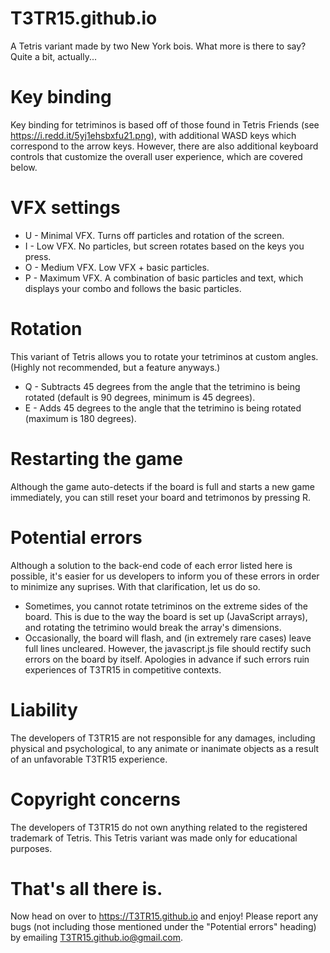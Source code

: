 # T3TR15.github.io
A Tetris variant made by two New York bois. What more is there to say? Quite a bit, actually...

# Key binding
Key binding for tetriminos is based off of those found in Tetris Friends (see https://i.redd.it/5yj1ehsbxfu21.png), with additional WASD keys which correspond to the arrow keys. However, there are also additional keyboard controls that customize the overall user experience, which are covered below.

# VFX settings
* U - Minimal VFX. Turns off particles and rotation of the screen.
* I - Low VFX. No particles, but screen rotates based on the keys you press.
* O - Medium VFX. Low VFX + basic particles.
* P - Maximum VFX. A combination of basic particles and text, which displays your combo and follows the basic particles.

# Rotation
This variant of Tetris allows you to rotate your tetriminos at custom angles. (Highly not recommended, but a feature anyways.)
* Q - Subtracts 45 degrees from the angle that the tetrimino is being rotated (default is 90 degrees, minimum is 45 degrees).
* E - Adds 45 degrees to the angle that the tetrimino is being rotated (maximum is 180 degrees).

# Restarting the game
Although the game auto-detects if the board is full and starts a new game immediately, you can still reset your board and tetrimonos by pressing R.

# Potential errors
Although a solution to the back-end code of each error listed here is possible, it's easier for us developers to inform you of these errors in order to minimize any suprises. With that clarification, let us do so.
* Sometimes, you cannot rotate tetriminos on the extreme sides of the board. This is due to the way the board is set up (JavaScript arrays), and rotating the tetrimino would break the array's dimensions.
* Occasionally, the board will flash, and (in extremely rare cases) leave full lines uncleared. However, the javascript.js file should rectify such errors on the board by itself. Apologies in advance if such errors ruin experiences of T3TR15 in competitive contexts.

# Liability
The developers of T3TR15 are not responsible for any damages, including physical and psychological, to any animate or inanimate objects as a result of an unfavorable T3TR15 experience.

# Copyright concerns
The developers of T3TR15 do not own anything related to the registered trademark of Tetris. This Tetris variant was made only for educational purposes.

# That's all there is.
Now head on over to https://T3TR15.github.io and enjoy! Please report any bugs (not including those mentioned under the "Potential errors" heading) by emailing T3TR15.github.io@gmail.com.
